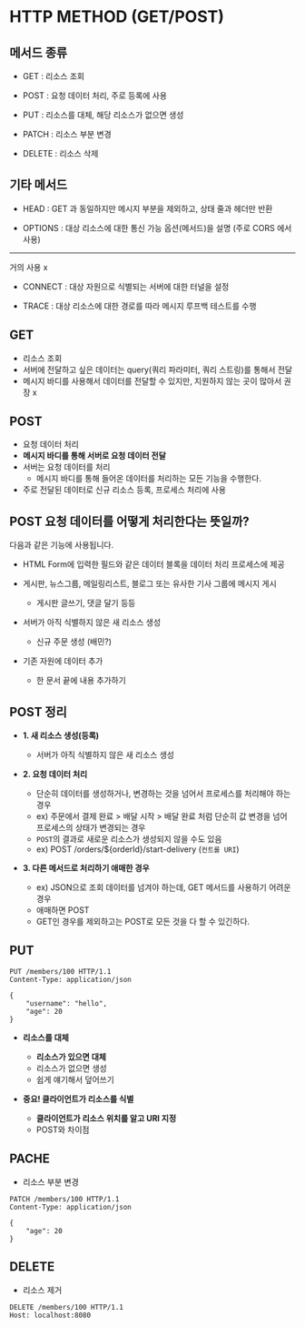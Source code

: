 # HTTP METHOD (GET/POST)

## 메서드 종류

- GET : 리소스 조회

- POST : 요청 데이터 처리, 주로 등록에 사용

- PUT : 리소스를 대체, 해당 리소스가 없으면 생성

- PATCH : 리소스 부분 변경

- DELETE : 리소스 삭제


## 기타 메서드

- HEAD : GET 과 동일하지만 메시지 부분을 제외하고, 상태 줄과 헤더만 반환

- OPTIONS : 대상 리소스에 대한 통신 가능 옵션(메서드)을 설명 (주로 CORS 에서 사용)

---

거의 사용 x

- CONNECT : 대상 자원으로 식별되는 서버에 대한 터널을 설정

- TRACE : 대상 리소스에 대한 경로를 따라 메시지 루프백 테스트를 수행



## GET

- 리소스 조회
- 서버에 전달하고 싶은 데이터는 query(쿼리 파라미터, 쿼리 스트링)를 통해서 전달
- 메시지 바디를 사용해서 데이터를 전달할 수 있지만, 지원하지 않는 곳이 많아서 권장 x

## POST

- 요청 데이터 처리
- **메시지 바디를 통해 서버로 요청 데이터 전달**
- 서버는 요청 데이터를 처리
    - 메시지 바디를 통해 들어온 데이터를 처리하는 모든 기능을 수행한다.
- 주로 전달된 데이터로 신규 리소스 등록, 프로세스 처리에 사용


## POST 요청 데이터를 어떻게 처리한다는 뜻일까?

다음과 같은 기능에 사용됩니다.

- HTML Form에 입력한 필드와 같은 데이터 블록을 데이터 처리 프로세스에 제공

- 게시판, 뉴스그룹, 메일링리스트, 블로그 또는 유사한 기사 그룹에 메시지 게시
    - 게시판 글쓰기, 댓글 달기 등등

- 서버가 아직 식별하지 않은 새 리소스 생성
    - 신규 주문 생성 (배민?)

- 기존 자원에 데이터 추가
    - 한 문서 끝에 내용 추가하기


## POST 정리

- **1. 새 리소스 생성(등록)**
    - 서버가 아직 식별하지 않은 새 리소스 생성

- **2. 요청 데이터 처리**

    - 단순히 데이터를 생성하거나, 변경하는 것을 넘어서 프로세스를 처리해야 하는 경우
    - ex) 주문에서 결제 완료 > 배달 시작 > 배달 완료 처럼 단순히 값 변경을 넘어 프로세스의 상태가 변경되는 경우
    - `POST`의 결과로 새로운 리소스가 생성되지 않을 수도 있음
    - ex) POST /orders/${orderId}/start-delivery (`컨트롤 URI`)

- **3. 다른 메서드로 처리하기 애매한 경우**
    - ex) JSON으로 조회 데이터를 넘겨야 하는데, GET 메서드를 사용하기 어려운 경우
    - 애매하면 POST
    - GET인 경우를 제외하고는 POST로 모든 것을 다 할 수 있긴하다.


## PUT


```
PUT /members/100 HTTP/1.1
Content-Type: application/json

{
    "username": "hello",
    "age": 20
}
```


- **리소스를 대체**
    - __리소스가 있으면 대체__
    - 리소스가 없으면 생성
    - 쉽게 얘기해서 덮어쓰기

- **중요! 클라이언트가 리소스를 식별** 
    - __클라이언트가 리소스 위치를 알고 URI 지정__
    - POST와 차이점

## PACHE

- 리소스 부분 변경

```
PATCH /members/100 HTTP/1.1
Content-Type: application/json

{
    "age": 20
}
```

## DELETE

- 리소스 제거

```
DELETE /members/100 HTTP/1.1
Host: localhost:8080
```